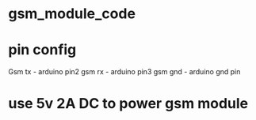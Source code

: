 # gsm_module_code
# pin config
Gsm tx - arduino pin2
gsm rx - arduino pin3
gsm gnd - arduino gnd pin
# use 5v 2A DC to power gsm module
